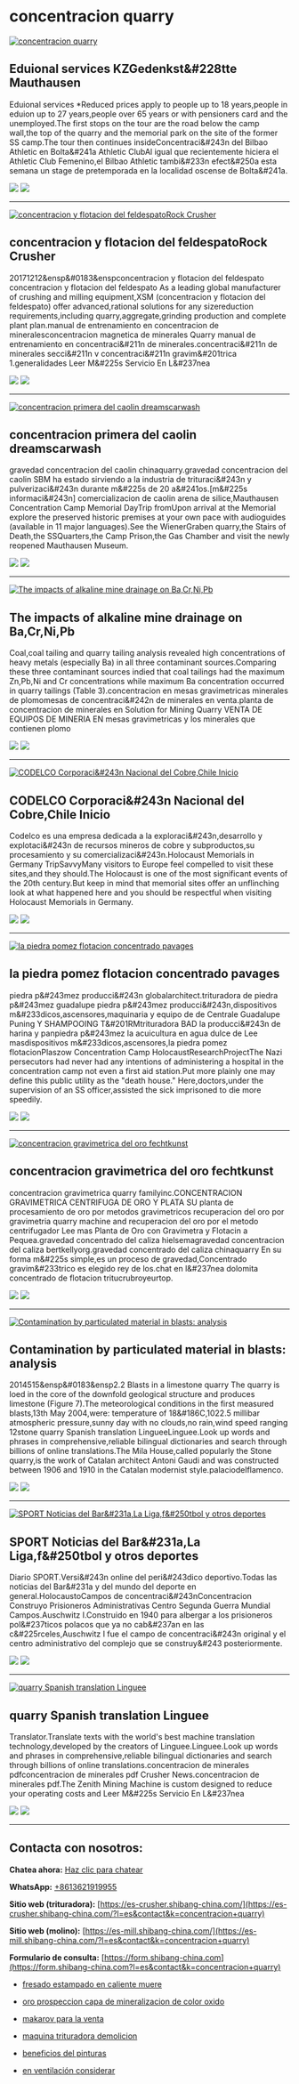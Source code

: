 # concentracion quarry

<a href="https://swt.shibang-china.com/?l=es&img&k=concentracion+quarry" target="_blank">![concentracion quarry](http://static.shibang-china.com/all-800x300/244.jpg)</a>

## Eduional services KZGedenkst&#228tte Mauthausen
Eduional services *Reduced prices apply to people up to 18 years,people in eduion up to 27 years,people over 65 years or with pensioners card and the unemployed.The first stops on the tour are the road below the camp wall,the top of the quarry and the memorial park on the site of the former SS camp.The tour then continues insideConcentraci&#243n del Bilbao Athletic en Bolta&#241a Athletic ClubAl igual que recientemente hiciera el Athletic Club Femenino,el Bilbao Athletic tambi&#233n efect&#250a esta semana un stage de pretemporada en la localidad oscense de Bolta&#241a.


<a href="https://whatsapp.shibangsoft.com/WhatsApp.php" target="_blank" title="WhatsApp">![](http://static.shibang-china.com/icon/whatsapp.png)</a> <a href="https://swt.shibang-china.com/?l=es&icon&k=concentracion+quarry" target="_blank">![](http://static.shibang-china.com/icon/chat-es.png)</a>

---

<a href="https://swt.shibang-china.com/?l=es&img&k=concentracion+quarry" target="_blank">![concentracion y flotacion del feldespatoRock Crusher](http://static.shibang-china.com/all-800x300/13.jpg)</a>

## concentracion y flotacion del feldespatoRock Crusher
20171212&ensp&#0183&enspconcentracion y flotacion del feldespato concentracion y flotacion del feldespato As a leading global manufacturer of crushing and milling equipment,XSM (concentracion y flotacion del feldespato) offer advanced,rational solutions for any sizereduction requirements,including quarry,aggregate,grinding production and complete plant plan.manual de entrenamiento en concentracion de mineralesconcentracion magnetica de minerales Quarry manual de entrenamiento en concentraci&#211n de minerales.concentraci&#211n de minerales secci&#211n v concentraci&#211n gravim&#201trica 1.generalidades Leer M&#225s Servicio En L&#237nea


<a href="https://whatsapp.shibangsoft.com/WhatsApp.php" target="_blank" title="WhatsApp">![](http://static.shibang-china.com/icon/whatsapp.png)</a> <a href="https://swt.shibang-china.com/?l=es&icon&k=concentracion+quarry" target="_blank">![](http://static.shibang-china.com/icon/chat-es.png)</a>

---

<a href="https://swt.shibang-china.com/?l=es&img&k=concentracion+quarry" target="_blank">![concentracion primera del caolin dreamscarwash](http://static.shibang-china.com/all-800x300/781.jpg)</a>

## concentracion primera del caolin dreamscarwash
gravedad concentracion del caolin chinaquarry.gravedad concentracion del caolin SBM ha estado sirviendo a la industria de trituraci&#243n y pulverizaci&#243n durante m&#225s de 20 a&#241os.[m&#225s informaci&#243n] comercializacion de caolin arena de silice,Mauthausen Concentration Camp Memorial DayTrip fromUpon arrival at the Memorial explore the preserved historic premises at your own pace with audioguides (available in 11 major languages).See the WienerGraben quarry,the Stairs of Death,the SSQuarters,the Camp Prison,the Gas Chamber and visit the newly reopened Mauthausen Museum.


<a href="https://whatsapp.shibangsoft.com/WhatsApp.php" target="_blank" title="WhatsApp">![](http://static.shibang-china.com/icon/whatsapp.png)</a> <a href="https://swt.shibang-china.com/?l=es&icon&k=concentracion+quarry" target="_blank">![](http://static.shibang-china.com/icon/chat-es.png)</a>

---

<a href="https://swt.shibang-china.com/?l=es&img&k=concentracion+quarry" target="_blank">![The impacts of alkaline mine drainage on Ba,Cr,Ni,Pb](http://static.shibang-china.com/all-800x300/581.jpg)</a>

## The impacts of alkaline mine drainage on Ba,Cr,Ni,Pb
Coal,coal tailing and quarry tailing analysis revealed high concentrations of heavy metals (especially Ba) in all three contaminant sources.Comparing these three contaminant sources indied that coal tailings had the maximum Zn,Pb,Ni and Cr concentrations while maximum Ba concentration occurred in quarry tailings (Table 3).concentracion en mesas gravimetricas minerales de plomomesas de concentraci&#242n de minerales en venta.planta de concentracion de minerales en Solution for Mining Quarry VENTA DE EQUIPOS DE MINERIA EN mesas gravimetricas y los minerales que contienen plomo


<a href="https://whatsapp.shibangsoft.com/WhatsApp.php" target="_blank" title="WhatsApp">![](http://static.shibang-china.com/icon/whatsapp.png)</a> <a href="https://swt.shibang-china.com/?l=es&icon&k=concentracion+quarry" target="_blank">![](http://static.shibang-china.com/icon/chat-es.png)</a>

---

<a href="https://swt.shibang-china.com/?l=es&img&k=concentracion+quarry" target="_blank">![CODELCO Corporaci&#243n Nacional del Cobre,Chile Inicio](http://static.shibang-china.com/all-800x300/887.jpg)</a>

## CODELCO Corporaci&#243n Nacional del Cobre,Chile Inicio
Codelco es una empresa dedicada a la exploraci&#243n,desarrollo y explotaci&#243n de recursos mineros de cobre y subproductos,su procesamiento y su comercializaci&#243n.Holocaust Memorials in Germany TripSavvyMany visitors to Europe feel compelled to visit these sites,and they should.The Holocaust is one of the most significant events of the 20th century.But keep in mind that memorial sites offer an unflinching look at what happened here and you should be respectful when visiting Holocaust Memorials in Germany.


<a href="https://whatsapp.shibangsoft.com/WhatsApp.php" target="_blank" title="WhatsApp">![](http://static.shibang-china.com/icon/whatsapp.png)</a> <a href="https://swt.shibang-china.com/?l=es&icon&k=concentracion+quarry" target="_blank">![](http://static.shibang-china.com/icon/chat-es.png)</a>

---

<a href="https://swt.shibang-china.com/?l=es&img&k=concentracion+quarry" target="_blank">![la piedra pomez flotacion concentrado pavages](http://static.shibang-china.com/all-800x300/965.jpg)</a>

## la piedra pomez flotacion concentrado pavages
piedra p&#243mez producci&#243n globalarchitect.trituradora de piedra p&#243mez guadalupe piedra p&#243mez producci&#243n,dispositivos m&#233dicos,ascensores,maquinaria y equipo de de Centrale Guadalupe Puning Y SHAMPOOING T&#201RMtrituradora BAD la producci&#243n de harina y panpiedra p&#243mez la acuicultura en agua dulce de Lee masdispositivos m&#233dicos,ascensores,la piedra pomez flotacionPlaszow Concentration Camp HolocaustResearchProjectThe Nazi persecutors had never had any intentions of administering a hospital in the concentration camp not even a first aid station.Put more plainly one may define this public utility as the "death house." Here,doctors,under the supervision of an SS officer,assisted the sick imprisoned to die more speedily.


<a href="https://whatsapp.shibangsoft.com/WhatsApp.php" target="_blank" title="WhatsApp">![](http://static.shibang-china.com/icon/whatsapp.png)</a> <a href="https://swt.shibang-china.com/?l=es&icon&k=concentracion+quarry" target="_blank">![](http://static.shibang-china.com/icon/chat-es.png)</a>

---

<a href="https://swt.shibang-china.com/?l=es&img&k=concentracion+quarry" target="_blank">![concentracion gravimetrica del oro fechtkunst](http://static.shibang-china.com/all-800x300/570.jpg)</a>

## concentracion gravimetrica del oro fechtkunst
concentracion gravimetrica quarry familyinc.CONCENTRACION GRAVIMETRICA CENTRIFUGA DE ORO Y PLATA SU planta de procesamiento de oro por metodos gravimetricos recuperacion del oro por gravimetria quarry machine and recuperacion del oro por el metodo centrifugador Lee mas Planta de Oro con Gravimetra y Flotacin a Pequea.gravedad concentrado del caliza hielsemagravedad concentracion del caliza bertkellyorg.gravedad concentrado del caliza chinaquarry En su forma m&#225s simple,es un proceso de gravedad,Concentrado gravim&#233trico es elegido rey de los.chat en l&#237nea dolomita concentrado de flotacion tritucrubroyeurtop.


<a href="https://whatsapp.shibangsoft.com/WhatsApp.php" target="_blank" title="WhatsApp">![](http://static.shibang-china.com/icon/whatsapp.png)</a> <a href="https://swt.shibang-china.com/?l=es&icon&k=concentracion+quarry" target="_blank">![](http://static.shibang-china.com/icon/chat-es.png)</a>

---

<a href="https://swt.shibang-china.com/?l=es&img&k=concentracion+quarry" target="_blank">![Contamination by particulated material in blasts: analysis](http://static.shibang-china.com/all-800x300/1117.jpg)</a>

## Contamination by particulated material in blasts: analysis
2014515&ensp&#0183&ensp2.2 Blasts in a limestone quarry The quarry is loed in the core of the downfold geological structure and produces limestone (Figure 7).The meteorological conditions in the first measured blasts,13th May 2004,were: temperature of 18&#186C,1022.5 millibar atmospheric pressure,sunny day with no clouds,no rain,wind speed ranging 12stone quarry Spanish translation LingueeLinguee.Look up words and phrases in comprehensive,reliable bilingual dictionaries and search through billions of online translations.The Mila House,called popularly the Stone quarry,is the work of Catalan architect Antoni Gaudi and was constructed between 1906 and 1910 in the Catalan modernist style.palaciodelflamenco.


<a href="https://whatsapp.shibangsoft.com/WhatsApp.php" target="_blank" title="WhatsApp">![](http://static.shibang-china.com/icon/whatsapp.png)</a> <a href="https://swt.shibang-china.com/?l=es&icon&k=concentracion+quarry" target="_blank">![](http://static.shibang-china.com/icon/chat-es.png)</a>

---

<a href="https://swt.shibang-china.com/?l=es&img&k=concentracion+quarry" target="_blank">![SPORT Noticias del Bar&#231a,La Liga,f&#250tbol y otros deportes](http://static.shibang-china.com/all-800x300/909.jpg)</a>

## SPORT Noticias del Bar&#231a,La Liga,f&#250tbol y otros deportes
Diario SPORT.Versi&#243n online del peri&#243dico deportivo.Todas las noticias del Bar&#231a y del mundo del deporte en general.HolocaustoCampos de concentraci&#243nConcentracion Construyo Prisioneros Administrativas Centro Segunda Guerra Mundial Campos.Auschwitz I.Construido en 1940 para albergar a los prisioneros pol&#237ticos polacos que ya no cab&#237an en las c&#225rceles,Auschwitz I fue el campo de concentraci&#243n original y el centro administrativo del complejo que se construy&#243 posteriormente.


<a href="https://whatsapp.shibangsoft.com/WhatsApp.php" target="_blank" title="WhatsApp">![](http://static.shibang-china.com/icon/whatsapp.png)</a> <a href="https://swt.shibang-china.com/?l=es&icon&k=concentracion+quarry" target="_blank">![](http://static.shibang-china.com/icon/chat-es.png)</a>

---

<a href="https://swt.shibang-china.com/?l=es&img&k=concentracion+quarry" target="_blank">![quarry Spanish translation Linguee](http://static.shibang-china.com/all-800x300/1201.jpg)</a>

## quarry Spanish translation Linguee
Translator.Translate texts with the world's best machine translation technology,developed by the creators of Linguee.Linguee.Look up words and phrases in comprehensive,reliable bilingual dictionaries and search through billions of online translations.concentracion de minerales pdfconcentracion de minerales pdf Crusher News.concentracion de minerales pdf.The Zenith Mining Machine is custom designed to reduce your operating costs and Leer M&#225s Servicio En L&#237nea


<a href="https://whatsapp.shibangsoft.com/WhatsApp.php" target="_blank" title="WhatsApp">![](http://static.shibang-china.com/icon/whatsapp.png)</a> <a href="https://swt.shibang-china.com/?l=es&icon&k=concentracion+quarry" target="_blank">![](http://static.shibang-china.com/icon/chat-es.png)</a>

---
## Contacta con nosotros:

**Chatea ahora:** [Haz clic para chatear](https://swt.shibang-china.com?l=es&contact&k=concentracion+quarry)

**WhatsApp:**  [+8613621919955](https://whatsapp.shibangsoft.com/WhatsApp.php)

**Sitio web (trituradora):** [https://es-crusher.shibang-china.com/](https://es-crusher.shibang-china.com/?l=es&contact&k=concentracion+quarry)

**Sitio web (molino):** [https://es-mill.shibang-china.com/](https://es-mill.shibang-china.com/?l=es&contact&k=concentracion+quarry)

**Formulario de consulta:** [https://form.shibang-china.com](https://form.shibang-china.com?l=es&contact&k=concentracion+quarry)

* [fresado estampado en caliente muere](../87/fresado%20estampado%20en%20caliente%20muere.md)

* [oro prospeccion capa de mineralizacion de color oxido](../85/oro%20prospeccion%20capa%20de%20mineralizacion%20de%20color%20oxido.md)

* [makarov para la venta](../88/makarov%20para%20la%20venta.md)

* [maquina trituradora demolicion](../87/maquina%20trituradora%20demolicion.md)

* [beneficios del pinturas](../91/beneficios%20del%20pinturas.md)

* [en ventilación considerar](../81/en%20ventilaci%C3%B3n%20considerar.md)